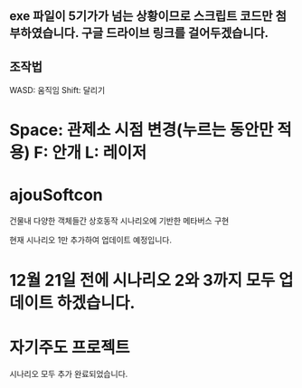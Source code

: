 ## exe 파일이 5기가가 넘는 상황이므로 스크립트 코드만 첨부하였습니다. 구글 드라이브 링크를 걸어두겠습니다.

## 조작법
WASD: 움직임
Shift: 달리기

Space: 관제소 시점 변경(누르는 동안만 적용)
F: 안개
L: 레이저
=============================================================
# ajouSoftcon

건물내 다양한 객체들간 상호동작 시나리오에 기반한 메타버스 구현

현재 시나리오 1만 추가하여 업데이트 예정입니다.

12월 21일 전에 시나리오 2와 3까지 모두 업데이트 하겠습니다.
=============================================================
# 자기주도 프로젝트

시나리오 모두 추가 완료되었습니다.
